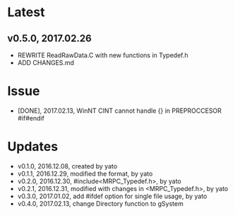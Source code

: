 # Latest
## v0.5.0, 2017.02.26
* REWRITE ReadRawData.C with new functions in Typedef.h
* ADD CHANGES.md
# Issue
*    [DONE], 2017.02.13, WinNT CINT cannot handle {} in PREPROCCESOR #if#endif
# Updates
*    v0.1.0, 2016.12.08, created by yato
*    v0.1.1, 2016.12.29, modified the format, by yato
*    v0.2.0, 2016.12.30, #include<MRPC_Typedef.h>, by yato
*    v0.2.1, 2016.12.31, modified with changes in <MRPC_Typedef.h>, by yato
*    v0.3.0, 2017.01.02, add #ifdef option for single file usage, by yato
*    v0.4.0, 2017.02.13, change Directory function to gSystem
